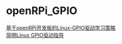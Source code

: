 # openRPi_GPIO

[基于openRPi开发板的Linux-GPIO驱动学习策略](https://github.com/concefly/openRPi_GPIO/wiki/基于openRPi开发板的Linux-GPIO驱动学习策略)  
[简明Linux GPIO驱动指导](https://github.com/concefly/openRPi_GPIO/wiki/简明-Linux-GPIO-驱动指导)
